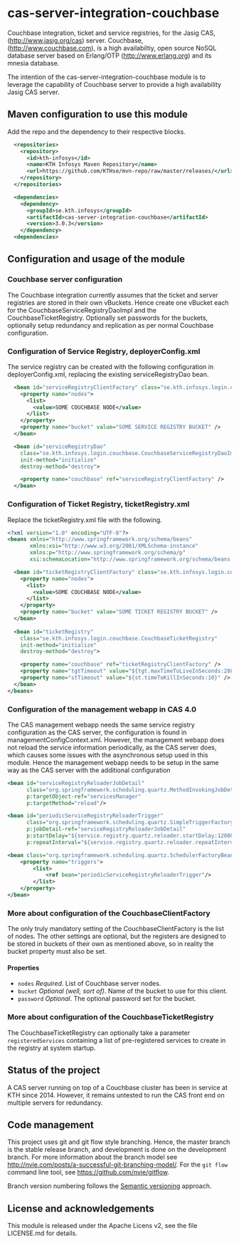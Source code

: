 cas-server-integration-couchbase
================================

Couchbase integration, ticket and service registries, for the Jasig CAS,
(http://www.jasig.org/cas) server. Couchbase, (http://www.couchbase.com), 
is a high availabiltiy, open source NoSQL database server based on 
Erlang/OTP (http://www.erlang.org) and its mnesia database.

The intention of the cas-server-integration-couchbase module is to leverage
the capability of Couchbase server to provide a high availability Jasig CAS server.


## Maven configuration to use this module ##

Add the repo and the dependency to their respective blocks.

```xml
  <repositories>
    <repository>
      <id>kth-infosys</id>
      <name>KTH Infosys Maven Repository</name>
      <url>https://github.com/KTHse/mvn-repo/raw/master/releases/</url>
    </repository>
  </repositories>

  <dependencies>
    <dependency>
      <groupId>se.kth.infosys</groupId>
      <artifactId>cas-server-integration-couchbase</artifactId>
      <version>3.0.3</version>
    </dependency>
  <dependencies>
```


## Configuration and usage of the module ##

### Couchbase server configuration ###

The Couchbase integration currently assumes that the ticket and server registries are stored
in their own vBuckets. Hence create one vBucket each for the CouchbaseServiceRegistryDaoImpl
and the CouchbaseTicketRegistry. Optionally set passwords for the buckets, optionally setup
redundancy and replication as per normal Couchbase configuration.


### Configuration of Service Registry, deployerConfig.xml ###

The service registry can be created with the following configuration in deployerConfig.xml,
replacing the existing serviceRegistryDao bean.

```xml
  <bean id="serviceRegistryClientFactory" class="se.kth.infosys.login.couchbase.CouchbaseClientFactory">
    <property name="nodes">
      <list>
        <value>SOME COUCHBASE NODE</value>
      </list>
    </property>
    <property name="bucket" value="SOME SERVICE REGISTRY BUCKET" />
  </bean>

  <bean id="serviceRegistryDao"
    class="se.kth.infosys.login.couchbase.CouchbaseServiceRegistryDaoImpl"
    init-method="initialize"
    destroy-method="destroy">

    <property name="couchbase" ref="serviceRegistryClientFactory" />
  </bean>
```


### Configuration of Ticket Registry, ticketRegistry.xml ###

Replace the ticketRegistry.xml file with the following.

```xml
<?xml version="1.0" encoding="UTF-8"?>
<beans xmlns="http://www.springframework.org/schema/beans"
       xmlns:xsi="http://www.w3.org/2001/XMLSchema-instance"
       xmlns:p="http://www.springframework.org/schema/p"
       xsi:schemaLocation="http://www.springframework.org/schema/beans http://www.springframework.org/schema/beans/spring-beans-3.2.xsd">

  <bean id="ticketRegistryClientFactory" class="se.kth.infosys.login.couchbase.CouchbaseClientFactory">
    <property name="nodes">
      <list>
        <value>SOME COUCHBASE NODE</value>
      </list>
    </property>          
    <property name="bucket" value="SOME TICKET REGISTRY BUCKET" />
  </bean>
  
  <bean id="ticketRegistry"
    class="se.kth.infosys.login.couchbase.CouchbaseTicketRegistry"
    init-method="initialize"
    destroy-method="destroy">

    <property name="couchbase" ref="ticketRegistryClientFactory" />
    <property name="tgtTimeout" value="${tgt.maxTimeToLiveInSeconds:28800}" />
    <property name="stTimeout" value="${st.timeToKillInSeconds:10}" />
  </bean>
</beans>
```

### Configuration of the management webapp in CAS 4.0 ###

The CAS management webapp needs the same service registry configuration as the CAS server,
the configuration is found in managementConfigContext.xml. However, the management webapp 
does not reload the service information periodically, as the CAS server does, which
causes some issues with the asynchronous setup used in this module. Hence the management
webapp needs to be setup in the same way as the CAS server with the additional configuration

```xml
<bean id="serviceRegistryReloaderJobDetail"
      class="org.springframework.scheduling.quartz.MethodInvokingJobDetailFactoryBean"
      p:targetObject-ref="servicesManager"
      p:targetMethod="reload"/>

<bean id="periodicServiceRegistryReloaderTrigger"
      class="org.springframework.scheduling.quartz.SimpleTriggerFactoryBean"
      p:jobDetail-ref="serviceRegistryReloaderJobDetail"
      p:startDelay="${service.registry.quartz.reloader.startDelay:120000}"
      p:repeatInterval="${service.registry.quartz.reloader.repeatInterval:120000}"/>

<bean class="org.springframework.scheduling.quartz.SchedulerFactoryBean">
    <property name="triggers">
        <list>
            <ref bean="periodicServiceRegistryReloaderTrigger"/>
        </list>
    </property>
</bean>
```

### More about configuration of the CouchbaseClientFactory ###

The only truly mandatory setting of the CouchbaseClientFactory is the list of nodes.
The other settings are optional, but the registers are designed to be stored in buckets
of their own as mentioned above, so in reality the bucket property must also be set.


#### Properties ####

* `nodes` _Required_. List of Couchbase server nodes.
* `bucket` _Optional (well, sort of)_. Name of the bucket to use for this client.
* `password` _Optional_. The optional password set for the bucket.


### More about configuration of the CouchbaseTicketRegistry ###

The CouchbaseTicketRegistry can optionally take a parameter `registeredServices` 
containing a list of pre-registered services to create in the registry at system
startup.


## Status of the project ##

A CAS server running on top of a Couchbase cluster has been in service at KTH since 2014.
However, it remains untested to run the CAS front end on multiple servers for redundancy.


## Code management ##

This project uses git and git flow style branching. Hence, the master branch 
is the stable release branch, and development is done on the development 
branch. For more information about the branch model see 
http://nvie.com/posts/a-successful-git-branching-model/.
For the `git flow` command line tool, see https://github.com/nvie/gitflow.

Branch version numbering follows the [Semantic versioning](http://semver.org) 
approach.


## License and acknowledgements ##

This module is released under the Apache Licens v2, see the file LICENSE.md
for details.
